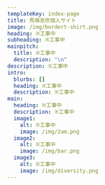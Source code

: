 ```yaml
---
templateKey: index-page
title: 馬場息吹個人サイト
image: /img/bordert-shirt.png
heading: ※工事中
subheading: ※工事中
mainpitch:
  title: ※工事中
  description: "\n"
description: ※工事中
intro:
  blurbs: []
  heading: ※工事中
  description: ※工事中
main:
  heading: ※工事中
  description: ※工事中
  image1:
    alt: ※工事中
    image: /img/2am.png
  image2:
    alt: ※工事中
    image: /img/bar.png
  image3:
    alt: ※工事中
    image: /img/diversity.png
---
```

